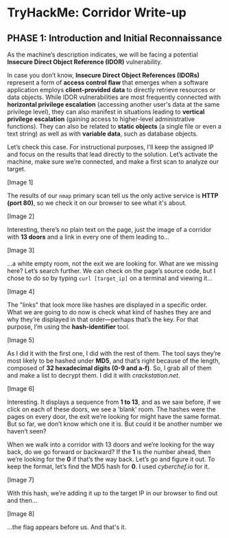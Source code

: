 # TryHackMe: Corridor Write-up

## PHASE 1: Introduction and Initial Reconnaissance

As the machine’s description indicates, we will be facing a potential **Insecure Direct Object Reference (IDOR)** vulnerability.

In case you don’t know, **Insecure Direct Object References (IDORs)** represent a form of **access control flaw** that emerges when a software application employs **client-provided data** to directly retrieve resources or data objects. While IDOR vulnerabilities are most frequently connected with **horizontal privilege escalation** (accessing another user's data at the same privilege level), they can also manifest in situations leading to **vertical privilege escalation** (gaining access to higher-level administrative functions). They can also be related to **static objects** (a single file or even a text string) as well as with **variable data**, such as database objects.

Let’s check this case. For instructional purposes, I’ll keep the assigned IP and focus on the results that lead directly to the solution. Let’s activate the machine, make sure we’re connected, and make a first scan to analyze our target.

[Image 1]

The results of our `nmap` primary scan tell us the only active service is **HTTP (port 80)**, so we check it on our browser to see what it's about.

[Image 2]

Interesting, there’s no plain text on the page, just the image of a corridor with **13 doors** and a link in every one of them leading to…

[Image 3]

…a white empty room, not the exit we are looking for. What are we missing here? Let’s search further. We can check on the page’s source code, but I chose to do so by typing `curl [target_ip]` on a terminal and viewing it...

[Image 4]

The "links" that look more like hashes are displayed in a specific order. What we are going to do now is check what kind of hashes they are and why they’re displayed in that order—perhaps that’s the key. For that purpose, I’m using the **hash-identifier** tool.

[Image 5]

As I did it with the first one, I did with the rest of them. The tool says they’re most likely to be hashed under **MD5**, and that’s right because of the length, composed of **32 hexadecimal digits (0-9 and a-f)**. So, I grab all of them and make a list to decrypt them. I did it with *crackstation.net*.

[Image 6]

Interesting. It displays a sequence from **1 to 13**, and as we saw before, if we click on each of these doors, we see a 'blank' room. The hashes were the pages on every door, the exit we’re looking for might have the same format. But so far, we don’t know which one it is. But could it be another number we haven’t seen?

When we walk into a corridor with 13 doors and we’re looking for the way back, do we go forward or backward? If the **1** is the number ahead, then we’re looking for the **0** if that’s the way back. Let’s go and figure it out. To keep the format, let’s find the MD5 hash for **0**. I used *cyberchef.io* for it.

[Image 7]

With this hash, we’re adding it up to the target IP in our browser to find out and then…

[Image 8]

…the flag appears before us. And that's it.
